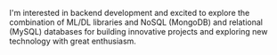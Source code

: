 

<!--
**Aditikhasnis/Aditikhasnis** is a ✨ _special_ ✨ repository because its `README.md` (this file) appears on your GitHub profile.

Here are some ideas to get you started:

- 🔭 I’m currently working on ...
- 🌱 I’m currently learning ...
- 👯 I’m looking to collaborate on ...
- 🤔 I’m looking for help with ...
- 💬 Ask me about ...
- 📫 How to reach me: ...
- 😄 Pronouns: ...
- ⚡ Fun fact: ...
-->


I'm interested in  backend development and excited to explore the combination of ML/DL libraries and NoSQL (MongoDB) and relational (MySQL) databases for building innovative projects and exploring new technology with great enthusiasm.


<!-- Proudly created with GPRM ( https://gprm.itsvg.in ) -->
